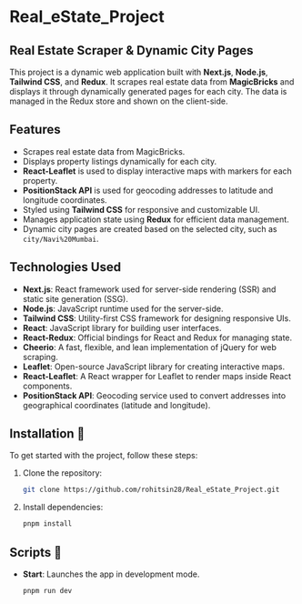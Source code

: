 # Real_eState_Project

## Real Estate Scraper & Dynamic City Pages

This project is a dynamic web application built with **Next.js**, **Node.js**, **Tailwind CSS**, and **Redux**. It scrapes real estate data from **MagicBricks** and displays it through dynamically generated pages for each city. The data is managed in the Redux store and shown on the client-side.

## Features

- Scrapes real estate data from MagicBricks.
- Displays property listings dynamically for each city.
- **React-Leaflet** is used to display interactive maps with markers for each property.
- **PositionStack API** is used for geocoding addresses to latitude and longitude coordinates.
- Styled using **Tailwind CSS** for responsive and customizable UI.
- Manages application state using **Redux** for efficient data management.
- Dynamic city pages are created based on the selected city, such as `city/Navi%20Mumbai`.

## Technologies Used

- **Next.js**: React framework used for server-side rendering (SSR) and static site generation (SSG).
- **Node.js**: JavaScript runtime used for the server-side.
- **Tailwind CSS**: Utility-first CSS framework for designing responsive UIs.
- **React**: JavaScript library for building user interfaces.
- **React-Redux**: Official bindings for React and Redux for managing state.
- **Cheerio**: A fast, flexible, and lean implementation of jQuery for web scraping.
- **Leaflet**: Open-source JavaScript library for creating interactive maps.
- **React-Leaflet**: A React wrapper for Leaflet to render maps inside React components.
- **PositionStack API**: Geocoding service used to convert addresses into geographical coordinates (latitude and longitude).

## Installation 🔧

To get started with the project, follow these steps:

1. Clone the repository:
   
   ```bash
   git clone https://github.com/rohitsin28/Real_eState_Project.git
   
2. Install dependencies:
   
   ```bash
   pnpm install

## Scripts 📜

- **Start**: Launches the app in development mode.
  
     ```bash
  pnpm run dev

